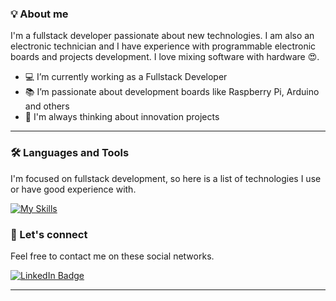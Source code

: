 <!-- ![Header](./assets/header-image.png) -->
### 💡‍ About me

I'm a fullstack developer passionate about new technologies. I am also an electronic technician and I have experience with programmable electronic boards and projects development. I love mixing software with hardware :heart_eyes:.

- 💻 I’m currently working as a Fullstack Developer
- 📚 I’m passionate about development boards like Raspberry Pi, Arduino and others
- 🌱 I'm always thinking about innovation projects

---
### 🛠️ Languages and Tools

I'm focused on fullstack development, so here is a list of technologies I use or have good experience with.

[![My Skills](https://skillicons.dev/icons?i=nodejs,js,ts,cs,php,py,express,laravel,html,css,materialui,bootstrap,vue,react,redux,graphql,qt,jest,redis,mongodb,postgres,mysql,sqlite,prisma,docker,kubernetes,git,github,gitlab,arduino,raspberrypi,figma,xd,ai,ps&perline=10)](https://skillicons.dev)

### 💬 Let's connect

Feel free to contact me on these social networks.

[![LinkedIn Badge](https://img.shields.io/badge/LinkedIn-0077B5?style=for-the-badge&logo=linkedin&logoColor=white)](https://www.linkedin.com/in/william-albornoz-bb048a60/)

---

<!-- ![Stats](./profile-3d-contrib/profile-green-animate.svg) -->
